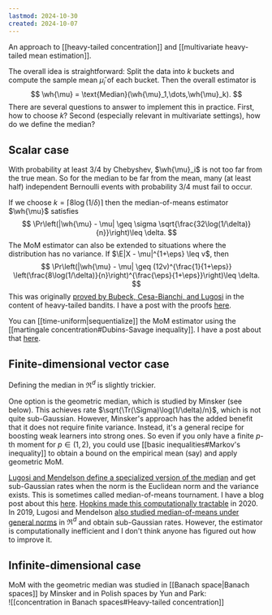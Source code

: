 ```yaml
---
lastmod: 2024-10-30
created: 2024-10-07
---
```


An approach to [[heavy-tailed concentration]] and [[multivariate heavy-tailed mean estimation]]. 

The overall idea is straightforward: Split the data into $k$ buckets and compute the sample mean $\widehat{\mu}_i$ of each bucket. Then the overall estimator is 
$$
\wh{\mu} = \text{Median}(\wh{\mu}_1,\dots,\wh{\mu}_k).
$$
There are several questions to answer to implement this in practice. First, how to choose $k$? Second (especially relevant in multivariate settings), how do we define the median?  

## Scalar case
With probability at least $3/4$ by Chebyshev, $\wh{\mu}_i$ is not too far from the true mean. So for the median to be far from the mean, many (at least half) independent Bernoulli events with probability 3/4 must fail to occur. 

If we choose $k = \lceil 8\log(1/\delta)\rceil$ then the median-of-means estimator $\wh{\mu}$ satisfies 
$$
\Pr\left(|\wh{\mu} - \mu| \geq \sigma \sqrt{\frac{32\log(1/\delta)}{n}}\right)\leq \delta.
$$
The MoM estimator can also be extended to situations where the distribution has no variance. If $\E|X - \mu|^{1+\eps} \leq v$, then 
$$
\Pr\left(|\wh{\mu} - \mu| \geq (12v)^{\frac{1}{1+\eps}} \left(\frac{8\log(1/\delta)}{n}\right)^{\frac{\eps}{1+\eps}}\right)\leq \delta.
$$
This was originally [proved by Bubeck, Cesa-Bianchi, and Lugosi](https://arxiv.org/abs/1209.1727) in the content of heavy-tailed bandits. I have a post with the proofs [here](https://benchugg.com/research_notes/median-of-means-univariate/). 

You can [[time-uniform|sequentialize]] the MoM estimator using the [[martingale concentration#Dubins-Savage inequality]]. I have a post about that [here](https://benchugg.com/research_notes/sequential-median-of-means/). 

## Finite-dimensional vector case
Defining the median in $\Re^d$ is slightly trickier. 

One option is the geometric median, which is studied by Minsker (see below). This achieves rate $\sqrt{\Tr(\Sigma)\log(1/\delta)/n}$, which is not quite sub-Gaussian. However, Minsker's approach has the added benefit that it does not require finite variance. Instead, it's a general recipe for boosting weak learners into strong ones. So even if you only have a finite $p$-th moment for $p\in(1,2)$, you could use [[basic inequalities#Markov's inequality]] to obtain a bound on the empirical mean (say) and apply geometric MoM. 

[Lugosi and Mendelson define a specialized version of the median](https://www.econ.upf.edu/~lugosi/mean.pdf) and get sub-Gaussian rates when the norm is the Euclidean norm and the variance exists. This is sometimes called median-of-means tournament. I have a blog post about this [here](https://benchugg.com/research_notes/median-of-means-multivariate/). [Hopkins made this computationally tractable](https://arxiv.org/pdf/1809.07425) in 2020. In 2019, Lugosi and Mendelson [also studied median-of-means under general norms](https://link.springer.com/article/10.1007/s00440-019-00906-4) in $\Re^d$ and obtain sub-Gaussian rates. However, the estimator is computationally inefficient and I don't think anyone has figured out how to improve it. 

## Infinite-dimensional case 
MoM with the geometric median was studied in [[Banach space|Banach spaces]] by Minsker and in Polish spaces by Yun and Park:  
![[concentration in Banach spaces#Heavy-tailed concentration]]
